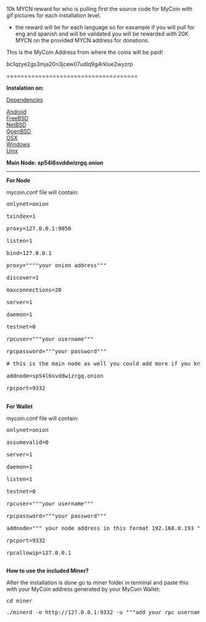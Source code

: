 10k MYCN reward for who is pulling first the source code for MyCoin with gif pictures for each installation level.
- the reward will be for each language so for eaxample if you will pull for eng and spanish and will be validated you will be rewarded with 20K MYCN on the provided MYCN address for donations.


This is the MyCoin Address from where the coins will be paid!

bc1qzye2gs3mja20n3jcew07udlq9g4rklue2wyzrp

=====================================

<b>Instalation on:</b>

[Dependencies](http://utgqnthifz425xaprmzpcorvzshpecnkmbl5iqhpyh7wvcrfdhsdq7id.onion/mycoin/core/src/branch/master/doc/dependencies.md)

[Android](http://utgqnthifz425xaprmzpcorvzshpecnkmbl5iqhpyh7wvcrfdhsdq7id.onion/mycoin/core/src/branch/master/doc/build-android.md)<br>
[FreeBSD](http://utgqnthifz425xaprmzpcorvzshpecnkmbl5iqhpyh7wvcrfdhsdq7id.onion/mycoin/core/src/branch/master/doc/build-freebsd.md)<br>
[NetBSD](http://utgqnthifz425xaprmzpcorvzshpecnkmbl5iqhpyh7wvcrfdhsdq7id.onion/mycoin/core/src/branch/master/doc/build-netbsd.md)<br>
[OpenBSD](http://utgqnthifz425xaprmzpcorvzshpecnkmbl5iqhpyh7wvcrfdhsdq7id.onion/mycoin/core/src/branch/master/doc/build-openbsd.md)<br>
[OSX](http://utgqnthifz425xaprmzpcorvzshpecnkmbl5iqhpyh7wvcrfdhsdq7id.onion/mycoin/core/src/branch/master/doc/build-osx.md)<br>
[Windows](http://utgqnthifz425xaprmzpcorvzshpecnkmbl5iqhpyh7wvcrfdhsdq7id.onion/mycoin/core/src/branch/master/doc/build-windows.md)<br>
[Unix](http://utgqnthifz425xaprmzpcorvzshpecnkmbl5iqhpyh7wvcrfdhsdq7id.onion/mycoin/core/src/branch/master/doc/build-unix.md)<br>

<b>Main Node: sp54l6svddwizrgq.onion</b>
<hr>
<b>For Node</b>

<p>mycoin.conf file will contain:</p>

<pre>
onlynet=onion<br>
txindex=1<br>
proxy=127.0.0.1:9050<br>
listen=1<br>
bind=127.0.0.1<br>
proxy=""""your onion address"""<br>
discover=1<br>
maxconnections=20<br>
server=1<br>
daemon=1<br>
testnet=0<br>
rpcuser="""your username"""<br>
rpcpassword="""your password"""<br>
# this is the main node as well you could add more if you know others or from our Draw Page<br>
addnode=sp54l6svddwizrgq.onion<br>
rpcport=9332
</pre>
<br>
<b>For Wallet</b><br>

<p>mycoin.conf file will contain:</p>

<pre>
onlynet=onion<br>
assumevalid=0<br>
server=1<br>
daemon=1<br>
listen=1<br>
testnet=0<br>
rpcuser="""your username"""<br>
rpcpassword="""your password"""<br>
addnode=""" your node address in this format 192.168.0.193 """<br>
rpcport=9332<br>
rpcallowip=127.0.0.1<br>
</pre>

<b>How to use the included Miner?</b>

<p>After the installation is done go to miner folder in terminal and paste this with your MyCoin address generated by your MyCoin Wallet:</p>

<pre>cd miner</pre>

<pre>
./minerd -o http://127.0.0.1:9332 -u """add your rpc username"""  -p """add your rpc password""" -a sha256d --no-longpoll --no-getwork --no-stratum --coinbase-addr=""" add your MyCoin Address generated by your Wallet"""
</pre>
